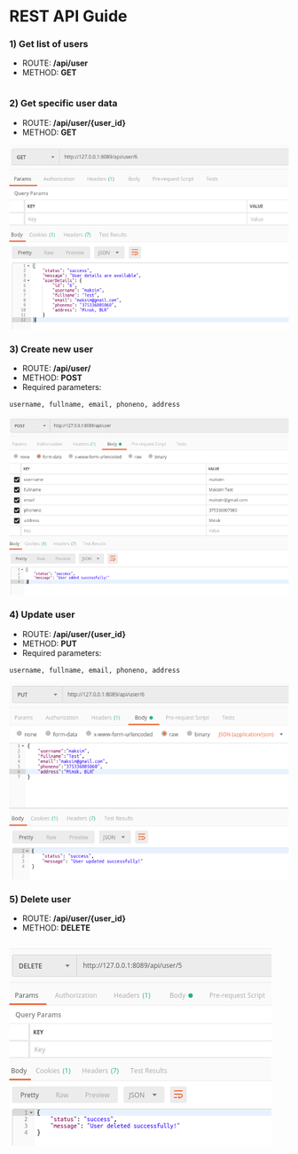 
# REST API Guide

### 1) Get list of users
- ROUTE: **/api/user**
- METHOD: **GET**
```
```
### 2) Get specific user data
- ROUTE: **/api/user/{user_id}**
- METHOD: **GET**

![Mockup for feature A](https://github.com/Maksim1990/PHP_Zend_framework_demo_app/blob/master/data/API_demo/get.png)

### 3) Create new user
- ROUTE: **/api/user/**
- METHOD: **POST**
- Required parameters:
```
username, fullname, email, phoneno, address
```
![Mockup for feature A](https://github.com/Maksim1990/PHP_Zend_framework_demo_app/blob/master/data/API_demo/create.png)

### 4) Update user
- ROUTE: **/api/user/{user_id}**
- METHOD: **PUT**
- Required parameters:
```
username, fullname, email, phoneno, address
```
![Mockup for feature A](https://github.com/Maksim1990/PHP_Zend_framework_demo_app/blob/master/data/API_demo/update.png)

### 5) Delete user
- ROUTE: **/api/user/{user_id}**
- METHOD: **DELETE**
```
```
![Mockup for feature A](https://github.com/Maksim1990/PHP_Zend_framework_demo_app/blob/master/data/API_demo/delete.png)
